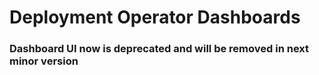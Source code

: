 # Deployment Operator Dashboards

### Dashboard UI now is deprecated and will be removed in next minor version
